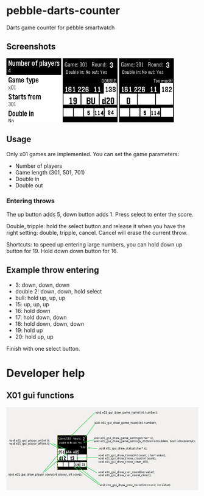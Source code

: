 # pebble-darts-counter
Darts game counter for pebble smartwatch

## Screenshots

![Game menu](https://raw.githubusercontent.com/vassdoki/pebble-darts-counter/master/pebble_screenshot_a_menu.png)
![Game screen 1](https://raw.githubusercontent.com/vassdoki/pebble-darts-counter/master/pebble_screenshot_b_throws.png)
![Game screen 2](https://raw.githubusercontent.com/vassdoki/pebble-darts-counter/master/pebble_screenshot_c_wrong_throw.png)

## Usage

Only x01 games are implemented. You can set the game parameters:

 * Number of players
 * Game length (301, 501, 701)
 * Double in
 * Double out

### Entering throws

The up button adds 5, down button adds 1. Press select to enter the score.

Double, tripple: hold the select button and release it when you have the
right setting: double, tripple, cancel. Cancel will erase the current throw.

Shortcuts: to speed up entering large numbers, you can hold down up button for 19.
Hold down down button for 16.

## Example throw entering

* 3: down, down, down
* double 2: down, down, hold select
* bull: hold up, up, up
* 15: up, up, up
* 16: hold down
* 17: hold down, down
* 18: hold down, down, down
* 19: hold up
* 20: hold up, up

Finish with one select button.

# Developer help

## X01 gui functions

![Game screen 2](https://raw.githubusercontent.com/vassdoki/pebble-darts-counter/master/x01_gui_h_guide.png)
